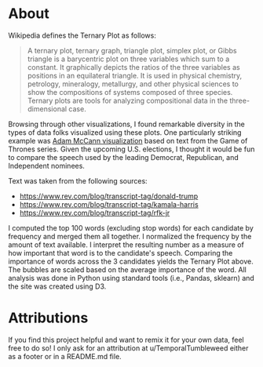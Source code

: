 # About
Wikipedia defines the Ternary Plot as follows:

> A ternary plot, ternary graph, triangle plot, simplex plot, or Gibbs triangle is a barycentric plot on three variables which sum to a constant. It graphically depicts the ratios of the three variables as positions in an equilateral triangle. It is used in physical chemistry, petrology, mineralogy, metallurgy, and other physical sciences to show the compositions of systems composed of three species. Ternary plots are tools for analyzing compositional data in the three-dimensional case.

Browsing through other visualizations, I found remarkable diversity in the types of data folks visualized using these plots. 
One particularly striking example was [Adam McCann visualization](https://www.flerlagetwins.com/2019/08/ternary.html) based on text from the Game of Thrones series. 
Given the upcoming U.S. elections, I thought it would be fun to compare the speech used by the leading Democrat, Republican, and Independent nominees.

Text was taken from the following sources:
- https://www.rev.com/blog/transcript-tag/donald-trump
- https://www.rev.com/blog/transcript-tag/kamala-harris
- https://www.rev.com/blog/transcript-tag/rfk-jr

I computed the top 100 words (excluding stop words) for each candidate by frequency and merged them all together. 
I normalized the frequency by the amount of text available. 
I interpret the resulting number as a measure of how important that word is to the candidate's speech. 
Comparing the importance of words across the 3 candidates yields the Ternary Plot above. 
The bubbles are scaled based on the average importance of the word. 
All analysis was done in Python using standard tools (i.e., Pandas, sklearn) and the site was created using D3.

# Attributions
If you find this project helpful and want to remix it for your own data, feel free to do so! 
I only ask for an attribution at u/TemporalTumbleweed either as a footer or in a README.md file.

